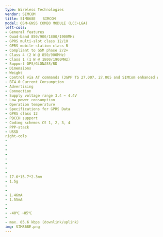 ```yaml
---
type: Wireless Technologies
vendor: SIMCOM
title: SIM868E　　SIMCOM
model: GSM+GNSS COMBO MODULE (LCC+LGA)
left-cols: 
- General features
- Quad-band 850/900/1800/1900MHz
- GPRS multi-slot class 12/10
- GPRS mobile station class B
- Compliant to GSM phase 2/2+
- Class 4 (2 W @ 850/900MHz)
- Class 1 (1 W @ 1800/1900MHz)
- Support GPS/GLONASS/BD
- Dimensions
- Weight
- Control via AT commands (3GPP TS 27.007, 27.005 and SIMCom enhanced AT Commands)
- BT4.0 Current Consumption
- Advertising
- Connection
- Supply voltage range 3.4 ~ 4.4V
- Low power consumption
- Operation temperature
- Specifications for GPRS Data
- GPRS class 12
- PBCCH support
- Coding schemes CS 1, 2, 3, 4
- PPP-stack
- USSD
right-cols
- 
- 
- 
- 
- 
- 
- 
- 
- 17.6*15.7*2.3mm
- 1.5g
- 
- 
- 1.46mA
- 1.55mA
- 
- 
- -40℃ ~85℃
- 
- max. 85.6 kbps (downlink/uplink)
img: SIM868E.png
---
```

